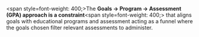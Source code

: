 <span style=font-weight: 400;>The </span>**Goals -&gt; Program -&gt; Assessment (GPA) approach is a constraint**<span style=font-weight: 400;> that aligns goals with educational programs and assessment acting as a funnel where the goals chosen filter relevant assessments to administer.</span>